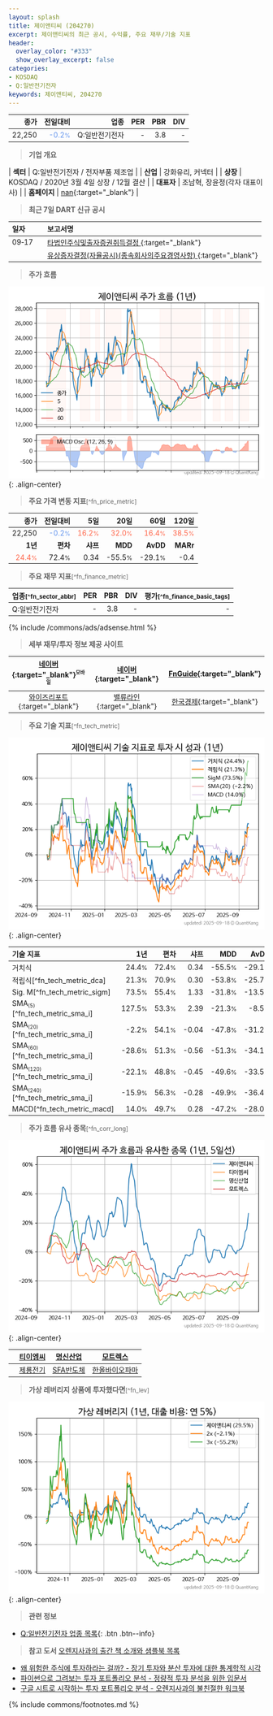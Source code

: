 ```yaml
---
layout: splash
title: 제이앤티씨 (204270)
excerpt: 제이앤티씨의 최근 공시, 수익률, 주요 재무/기술 지표
header:
  overlay_color: "#333"
  show_overlay_excerpt: false
categories:
- KOSDAQ
- Q:일반전기전자
keywords: 제이앤티씨, 204270
---
```


| **종가** | **전일대비** | **업종** | **PER** | **PBR** | **DIV** |
| -------: | -----------: | -------: | ------: | ------: | ------: |
| 22,250 | <span style="color: cornflowerblue">-0.2<small>%</small></span> | Q:일반전기전자 | - | 3.8 | - |

<!-- more -->


> **기업 개요**<a id="company"></a>

| <span style="white-space:nowrap;">**섹터**</span> | Q:일반전기전자 / 전자부품 제조업 |
| <span style="white-space:nowrap;">**산업**</span> | 강화유리, 커넥터 |
| <span style="white-space:nowrap;">**상장**</span> | KOSDAQ / 2020년 3월 4일 상장 / 12월 결산 |
| <span style="white-space:nowrap;">**대표자**</span> | 조남혁, 장윤정(각자 대표이사) |
| <span style="white-space:nowrap;">**홈페이지**</span> | [nan](nan){:target="_blank"} |


> **최근 7일 DART 신규 공시**<a id="dart"></a>

| **일자** |      | **보고서명** |
| :------- | :--- | :----------- |
| 09&#x2011;17 | | [타법인주식및출자증권취득결정              ](https://dart.fss.or.kr/dsaf001/main.do?rcpNo=20250917900215){:target="_blank"} |
|  | | [유상증자결정(자율공시)(종속회사의주요경영사항)              ](https://dart.fss.or.kr/dsaf001/main.do?rcpNo=20250917900218){:target="_blank"} |


> **주가 흐름**<a id="price"></a>

![204270](/stock/images/204270.png){: .align-center}


> **주요 가격 변동 지표**<small>[^fn_price_metric]</small>

| **종가** | **전일대비** | **5일** | **20일** | **60일** | **120일** |
| -------: | -----------: | ------: | -------: | -------: | --------: |
| 22,250 | <span style="color: cornflowerblue">-0.2<small>%</small></span> | <span style="color: tomato">16.2<small>%</small></span> | <span style="color: tomato">32.0<small>%</small></span> | <span style="color: tomato">16.4<small>%</small></span> | <span style="color: tomato">38.5<small>%</small></span> |
| **1년** | **편차** | **샤프** | **MDD** | **AvDD** | **MARr** |
| <span style="color: tomato">24.4<small>%</small></span> | 72.4<small>%</small> | 0.34 | -55.5<small>%</small> | -29.1<small>%</small> | -0.4 |


> **주요 재무 지표**<small>[^fn_finance_metric]</small>

| **업종**<small>[^fn_sector_abbr]</small> | **PER** | **PBR** | **DIV** | **평가**<small>[^fn_finance_basic_tags]</small> |
| :--------------------------------------- | ------: | ------: | ------: | ----------------------------------------------: |
| Q:일반전기전자 | - | 3.8 | - | - |



{% include /commons/ads/adsense.html %}

> **세부 재무/투자 정보 제공 사이트**

| [네이버](https://m.stock.naver.com/domestic/stock/204270/finance/summary){:target="_blank"}<sup><small>모바일</small></sup> | [네이버](https://finance.naver.com/item/coinfo.naver?code=204270){:target="_blank"} | [FnGuide](https://comp.fnguide.com/SVO2/ASP/SVD_Invest.asp?gicode=A204270&MenuYn=Y){:target="_blank"} |
| :---: | :---: | :---: |
| [와이즈리포트](https://comp.wisereport.co.kr/company/c1040001.aspx?cmp_cd=204270){:target="_blank"} | [밸류라인](https://www.valueline.co.kr/finance/summary/204270){:target="_blank"} | [한국경제](https://markets.hankyung.com/stock/204270/financial-summary){:target="_blank"} |


> **주요 기술 지표**<small>[^fn_tech_metric]</small>


![204270](/stock/images/204270_tech.png){: .align-center}

| **기술 지표** | **1년** | **편차** | **샤프** | **MDD** | **AvDD** |
| :------------ | ------: | -----------: | -------: | ------: | -------: |
| 거치식 | 24.4<small>%</small> | 72.4<small>%</small> | 0.34 | -55.5<small>%</small> | -29.1<small>%</small> |
| 적립식[^fn_tech_metric_dca] | 21.3<small>%</small> | 70.9<small>%</small> | 0.30 | -53.8<small>%</small> | -25.7<small>%</small> |
| Sig. M[^fn_tech_metric_sigm] | 73.5<small>%</small> | 55.4<small>%</small> | 1.33 | -31.8<small>%</small> | -13.5<small>%</small> |
| SMA<small><sub>(5)</sub></small>[^fn_tech_metric_sma_i] | 127.5<small>%</small> | 53.3<small>%</small> | 2.39 | -21.3<small>%</small> | -8.5<small>%</small> |
| SMA<small><sub>(20)</sub></small>[^fn_tech_metric_sma_i] | -2.2<small>%</small> | 54.1<small>%</small> | -0.04 | -47.8<small>%</small> | -31.2<small>%</small> |
| SMA<small><sub>(60)</sub></small>[^fn_tech_metric_sma_i] | -28.6<small>%</small> | 51.3<small>%</small> | -0.56 | -51.3<small>%</small> | -34.1<small>%</small> |
| SMA<small><sub>(120)</sub></small>[^fn_tech_metric_sma_i] | -22.1<small>%</small> | 48.8<small>%</small> | -0.45 | -49.6<small>%</small> | -33.5<small>%</small> |
| SMA<small><sub>(240)</sub></small>[^fn_tech_metric_sma_i] | -15.9<small>%</small> | 56.3<small>%</small> | -0.28 | -49.9<small>%</small> | -36.4<small>%</small> |
| MACD[^fn_tech_metric_macd] | 14.0<small>%</small> | 49.7<small>%</small> | 0.28 | -47.2<small>%</small> | -28.0<small>%</small> |


> **주가 흐름 유사 종목**<a id="corr"></a><small>[^fn_corr_long]</small>

![204270](/stock/images/204270_corr.png){: .align-center}

|       | [티이엠씨](/425040/) | [명신산업](/009900/) | [모트렉스](/118990/) |
| :---: | :------------------------------------: | :------------------------------------: | :------------------------------------: |
|       | [제룡전기](/033100/) | [SFA반도체](/036540/) | [한올바이오파마](/009420/) |


> **가상 레버리지 상품에 투자했다면**<a id="2x"></a><small>[^fn_lev]</small>

![204270](/stock/images/204270_2x.png){: .align-center}


> **관련 정보**

- [Q:일반전기전자 업종 목록](/stats/sector/kosdaq_업종_일반전기전자_종목/){: .btn .btn--info}

> **참고 도서** [오렌지사과의 출간 책 소개와 샘플북 목록](https://kongdori.tistory.com/691)

- [왜 위험한 주식에 투자하라는 걸까? - 장기 투자와 분산 투자에 대한 통계학적 시각](https://kongdori.tistory.com/421)
- [파이썬으로 그려보는 투자 포트폴리오 분석  - 정량적 투자 분석을 위한 입문서](https://kongdori.tistory.com/643)
- [구글 시트로 시작하는 투자 포트폴리오 분석 - 오렌지사과의 불친절한 워크북](https://kongdori.tistory.com/449)


{% include commons/footnotes.md %}